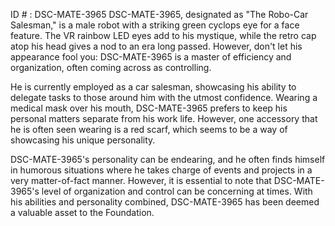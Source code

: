 ID # : DSC-MATE-3965
DSC-MATE-3965, designated as "The Robo-Car Salesman," is a male robot with a striking green cyclops eye for a face feature. The VR rainbow LED eyes add to his mystique, while the retro cap atop his head gives a nod to an era long passed. However, don't let his appearance fool you: DSC-MATE-3965 is a master of efficiency and organization, often coming across as controlling.

He is currently employed as a car salesman, showcasing his ability to delegate tasks to those around him with the utmost confidence. Wearing a medical mask over his mouth, DSC-MATE-3965 prefers to keep his personal matters separate from his work life. However, one accessory that he is often seen wearing is a red scarf, which seems to be a way of showcasing his unique personality.

DSC-MATE-3965's personality can be endearing, and he often finds himself in humorous situations where he takes charge of events and projects in a very matter-of-fact manner. However, it is essential to note that DSC-MATE-3965's level of organization and control can be concerning at times. With his abilities and personality combined, DSC-MATE-3965 has been deemed a valuable asset to the Foundation.